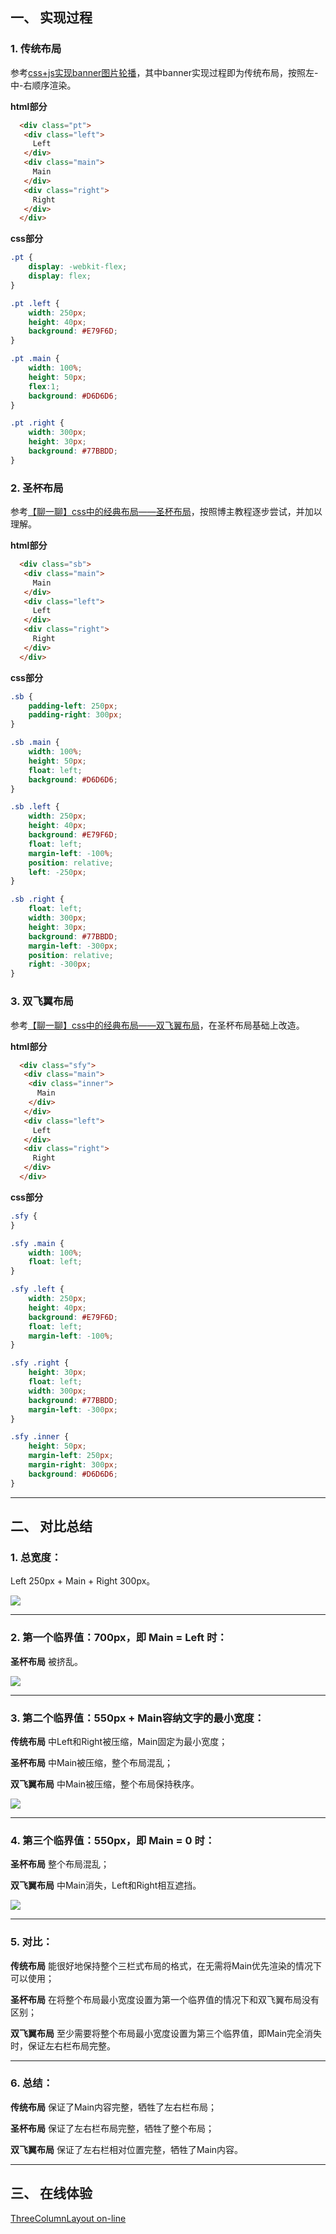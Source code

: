 ## 一、 实现过程
### 1. 传统布局

参考[css+js实现banner图片轮播](https://universezy.github.io/blog.html?blogId=17)，其中banner实现过程即为传统布局，按照左-中-右顺序渲染。

**html部分**

```html
  <div class="pt"> 
   <div class="left">
     Left 
   </div> 
   <div class="main">
     Main 
   </div> 
   <div class="right">
     Right 
   </div> 
  </div> 
```

**css部分**

```css
.pt {
    display: -webkit-flex;
    display: flex;
}

.pt .left {
    width: 250px;
    height: 40px;
    background: #E79F6D;
}

.pt .main {
    width: 100%;
    height: 50px;
    flex:1;
    background: #D6D6D6;
}

.pt .right {
    width: 300px;
    height: 30px;
    background: #77BBDD;
}
```

### 2. 圣杯布局

参考[【聊一聊】css中的经典布局——圣杯布局](http://www.cnblogs.com/hl-520/p/5753075.html)，按照博主教程逐步尝试，并加以理解。

**html部分**

```html
  <div class="sb"> 
   <div class="main">
     Main 
   </div> 
   <div class="left">
     Left 
   </div> 
   <div class="right">
     Right 
   </div> 
  </div> 
```

**css部分**

```css
.sb {
    padding-left: 250px;
    padding-right: 300px;
}

.sb .main {
    width: 100%;
    height: 50px;
    float: left;
    background: #D6D6D6;
}

.sb .left {
    width: 250px;
    height: 40px;
    background: #E79F6D;
    float: left;
    margin-left: -100%;
    position: relative;
    left: -250px;
}

.sb .right {
    float: left;
    width: 300px;
    height: 30px;
    background: #77BBDD;
    margin-left: -300px;
    position: relative;
    right: -300px;
}
```

### 3. 双飞翼布局

参考[【聊一聊】css中的经典布局——双飞翼布局](https://www.cnblogs.com/hl-520/p/5754111.html)，在圣杯布局基础上改造。

**html部分**

```html
  <div class="sfy"> 
   <div class="main"> 
    <div class="inner">
      Main 
    </div> 
   </div> 
   <div class="left">
     Left 
   </div> 
   <div class="right">
     Right 
   </div> 
  </div> 
```

**css部分**

```css
.sfy {
}

.sfy .main {
    width: 100%;
    float: left;
}

.sfy .left {
    width: 250px;
    height: 40px;
    background: #E79F6D;
    float: left;
    margin-left: -100%;
}

.sfy .right {
    height: 30px;
    float: left;
    width: 300px;
    background: #77BBDD;
    margin-left: -300px;
}

.sfy .inner {
    height: 50px;
    margin-left: 250px;
    margin-right: 300px;
    background: #D6D6D6;
}
```

---
## 二、 对比总结
### 1. 总宽度：

Left 250px + Main + Right 300px。

![](https://github.com/universezy/ThreeColumnLayout/blob/master/img/001.png?raw=true)

** **
### 2. 第一个临界值：700px，即 Main = Left 时：

**圣杯布局** 被挤乱。

![](https://github.com/universezy/ThreeColumnLayout/blob/master/img/002.png?raw=true)

** **
### 3. 第二个临界值：550px + Main容纳文字的最小宽度：

**传统布局** 中Left和Right被压缩，Main固定为最小宽度；

**圣杯布局** 中Main被压缩，整个布局混乱；

**双飞翼布局** 中Main被压缩，整个布局保持秩序。

![](https://github.com/universezy/ThreeColumnLayout/blob/master/img/003.png?raw=true)

** **
### 4. 第三个临界值：550px，即 Main = 0 时：

**圣杯布局** 整个布局混乱；

**双飞翼布局** 中Main消失，Left和Right相互遮挡。

![](https://github.com/universezy/ThreeColumnLayout/blob/master/img/004.png?raw=true)

** **
### 5. 对比：

**传统布局** 能很好地保持整个三栏式布局的格式，在无需将Main优先渲染的情况下可以使用；

**圣杯布局** 在将整个布局最小宽度设置为第一个临界值的情况下和双飞翼布局没有区别；

**双飞翼布局** 至少需要将整个布局最小宽度设置为第三个临界值，即Main完全消失时，保证左右栏布局完整。

** **
### 6. 总结：

**传统布局** 保证了Main内容完整，牺牲了左右栏布局；

**圣杯布局** 保证了左右栏布局完整，牺牲了整个布局；

**双飞翼布局** 保证了左右栏相对位置完整，牺牲了Main内容。

---
## 三、 在线体验

[ThreeColumnLayout on-line](https://universezy.github.io/demo/threecolumnlayout.html)
